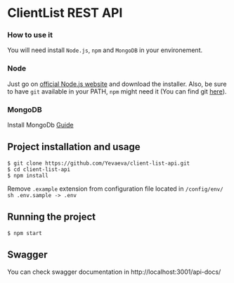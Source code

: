 # ClientList REST API

### How to use it

You will need install `Node.js`, `npm` and `MongoDB`  in your environement.

### Node

  Just go on [official Node.js website](https://nodejs.org/) and download the installer.
Also, be sure to have `git` available in your PATH, `npm` might need it (You can find git [here](https://git-scm.com/)).


### MongoDB

 Install MongoDb [Guide](https://docs.mongodb.com/manual/administration/install-community/)

## Project installation and usage

    $ git clone https://github.com/Yevaeva/client-list-api.git
    $ cd client-list-api
    $ npm install

Remove `.example` extension from configuration file located in `/config/env/`
    ```sh
    .env.sample -> .env
    ```

## Running the project

    $ npm start

    

## Swagger

You can check swagger documentation in http://localhost:3001/api-docs/
